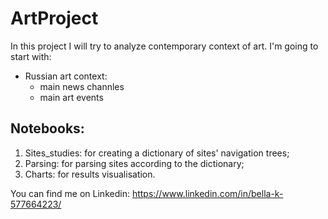 # ArtProject
In this project I will try to analyze contemporary context of art. I'm going to start with:
- Russian art context:
  - main news channles
  - main art events

## Notebooks:
1. Sites_studies: for creating a dictionary of sites' navigation trees;
2. Parsing: for parsing sites according to the dictionary;
3. Charts: for results visualisation.

You can find me on Linkedin:
https://www.linkedin.com/in/bella-k-577664223/
